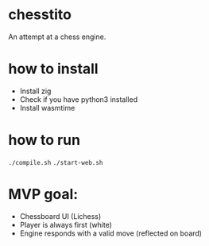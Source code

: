 # chesstito
An attempt at a chess engine.

# how to install

- Install zig
- Check if you have python3 installed
- Install wasmtime

# how to run
`./compile.sh`
`./start-web.sh`


# MVP goal:
- Chessboard UI (Lichess)
- Player is always first (white)
- Engine responds with a valid move (reflected on board)